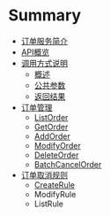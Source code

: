 # Summary

* [订单服务简介](README.md)
* [API概览](ApiList.md)
* [调用方式说明](index.md)
   * [概述](Calling/index.md)
   * [公共参数](Calling/PublicParams.md)
   * [返回结果](Calling/PublicReturn.md)
* [订单管理](Order/index.md)
   * [ListOrder](Order/listorder.md)
   * [GetOrder](Order/getorder.md)
   * [AddOrder](Order/createorder.md)
   * [ModifyOrder](Order/modifyorder.md)
   * [DeleteOrder](Order/deleteorder.md)
   * [BatchCancelOrder](Order/batchcancelorder.md)
* [订单取消规则](createrule.md)
   * [CreateRule](Rule/createrule.md)
   * ModifyRule
   * ListRule

